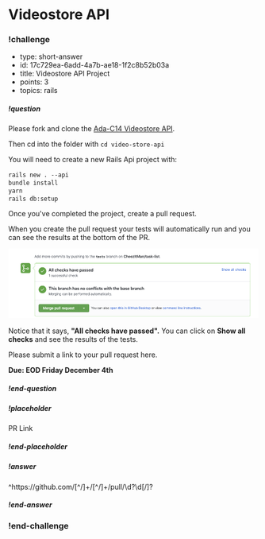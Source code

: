# Videostore API

<!-- >>>>>>>>>>>>>>>>>>>>>> BEGIN CHALLENGE >>>>>>>>>>>>>>>>>>>>>> -->
<!-- Replace everything in square brackets [] and remove brackets  -->


### !challenge

* type: short-answer
* id: 17c729ea-6add-4a7b-ae18-1f2c8b52b03a
* title: Videostore API Project
* points: 3
* topics: rails

##### !question

Please fork and clone the [Ada-C14 Videostore API](https://github.com/Ada-C14/video-store-api).

Then cd into the folder with `cd video-store-api`

You will need to create a new Rails Api project with:

```
rails new . --api
bundle install
yarn
rails db:setup
```

Once you've completed the project, create a pull request. 

When you create the pull request your tests will automatically run and you can see the results at the bottom of the PR.

![Pull Request](images/automatic-tests.png)

Notice that it says, **"All checks have passed".** You can  click on **Show all checks** and see the results of the tests.

Please submit a link to your pull request here.

**Due: EOD Friday December 4th**

##### !end-question

##### !placeholder

PR Link

##### !end-placeholder

##### !answer

^https:\/\/github\.com\/[^\/]+\/[^\/]+\/pull\/\d?\d[\/]?

##### !end-answer

<!-- other optional sections -->
<!-- !hint - !end-hint (markdown, users can see after a failed attempt) -->
<!-- !rubric - !end-rubric (markdown, instructors can see while scoring a checkpoint) -->
<!-- !explanation - !end-explanation (markdown, students can see after answering correctly) -->

### !end-challenge

<!-- ======================= END CHALLENGE ======================= -->
